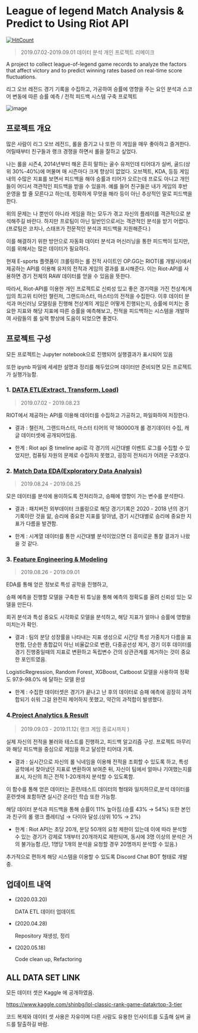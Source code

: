 # League of legend Match Analysis & Predict to Using Riot API
[![HitCount](http://hits.dwyl.com/tensi3165/League-of-Legends-Match-Predict-Feedback-Project.svg)](http://hits.dwyl.com/tensi3165/League-of-Legends-Match-Predict-Feedback-Project)

> 2019.07.02-2019.09.01 데이터 분석 개인 프로젝트 리메이크

A project to collect league-of-legend game records to analyze the factors that affect victory and to predict winning rates based on real-time score fluctuations.

리그 오브 레전드 경기 기록을 수집하고, 가공하여 승률에 영향을 주는 요인 분석과 스코어 변동에 따른 승률 예측 / 전적 피드백 시스템 구축 프로젝트

![image](https://i.imgur.com/8YdHEAB.jpg)

## 프로젝트 개요

많은 사람이 리그 오브 레전드, 롤을 즐기고 나 또한 이 게임을 매우 좋아하고 즐겨한다. 어릴때부터 친구들과 랭크 경쟁을 하면서 롤을 잘하고 싶었다.

나는 롤을 시즌4, 2014년부터 해온 흔히 말하는 골수 유저인데 티어대가 실버, 골드(상위 30%-40%)에 머물며 매 시즌마다 크게 향상이 없었다. 오브젝트, KDA, 등등 게임 내의 수많은 지표를 보면서 피드백을 해야 승률과 티어가 오르는데 프로도 아니고 개인들이 어디서 객관적인 피드백을 받을 수 있을까.
예를 들어 친구들은 내가 게임의 후반 운영을 할 줄 모른다고 하는데, 정확하게 무엇을 해라 등이 아닌 추상적인 말로 피드백을 한다. 

위의 문제는 나 뿐만이 아니라 게임을 하는 모두가 겪고 자신의 플레이를 객관적으로 분석해주길 바란다. 하지만 프로팀이 아닌 일반인으로서는 객관적인 분석을 받기 어렵다. (프로팀은 코치나, 스태프가 전문적인 분석과 피드백을 지원해준다.)

이를 해결하기 위한 방안으로 자동화 데이터 분석과 머신러닝을 통한 피드백이 있지만, 이를 위해서는 많은 데이터가 필요하다.

현재 E-sports 플랫폼이 크롤링하는 롤 전적 사이트인 OP.GG는 RIOT(롤 개발사)에서 제공하는 API를 이용해 유저의 전적과 게임의 결과를 표시해준다. 이는 Riot-API를 사용하면 경기 전체의 RAW 데이터를 얻을 수 있음을 뜻한다.

따라서, Riot-API를 이용한 개인 프로젝트로 신뢰성 있고 좋은 경기력을 가진 천상계(게임의 최고위 티어인 챌린저, 그랜드마스터, 마스터)의 전적을 수집한다.
이후 데이터 분석과 머신러닝 모델링을 진행해 천상계의 게임은 어떻게 진행되는지, 승률에 미치는 중요한 지표와 해당 지표에 따른 승률을 예측해보고, 전적을 피드백하는 시스템을 개발하여 사람들의 롤 실력 향상에 도움이 되었으면 좋겠다.

## 프로젝트 구성

모든 프로젝트는 Jupyter notebook으로 진행되어 실행결과가 표시되어 있음

또한 ipynb 파일에 세세한 설명과 정리를 해두었으며 데이터만 준비되면 모든 프로젝트가 실행가능함.

### 1. [DATA ETL(Extract, Transform, Load)](https://github.com/tensi3165/League-of-Legends-Match-Predict-Feedback-Project/blob/master/Match%20Data%20ETL.ipynb)

> 2019.07.02 - 2019.08.23

RIOT에서 제공하는 API를 이용해 데이터를 수집하고 가공하고, 파일화하여 저장한다.

* 결과 : 챌린저, 그랜드마스터, 마스터 티어의 약 180000개 롤 경기데이터 수집, 캐글 데이터셋에 공개되어있음.

* 한계 : Riot api 중 timeline api로 각 경기의 시간대별 이벤트 로그를 수집할 수 있었지만, 컴퓨팅 자원의 문제로 수집하지 못했고, 굉장히 전처리가 어려운 구조였다.

### 2. [Match Data EDA(Exploratory Data Analysis)](https://github.com/tensi3165/League-of-Legends-Match-Predict-Feedback-Project/blob/master/Data%20EDA.ipynb)

> 2019.08.24 - 2019.08.25

모은 데이터를 분석에 용이하도록 전처리하고, 승패에 영향이 가는 변수를 분석한다.

* 결과 : 패치버전 외부데이터 크롤링으로 해당 경기기록은 2020 - 2018 년의 경기기록이란 것을 앎, 승리에 중요한 지표를 알아냄, 경기 시간대별로 승리에 중요한 지표가 다름을 발견함.

* 한계 : 시계열 데이터를 통한 시간대별 분석이었으면 더 흥미로운 통찰 결과가 나왔을 것 같다.

### 3. [Feature Engineering & Modeling](https://github.com/tensi3165/League-of-Legends-Match-Predict-Feedback-Project/blob/master/Analysis%20Modeling.ipynb)

> 2019.08.26 - 2019.09.01

EDA를 통해 얻은 정보로 특성 공학을 진행하고,

승패 예측을 진행할 모델을 구축한 뒤 튜닝을 통해 예측의 정확도를 올려 신뢰성 있는 모델을 만든다.

회귀 분석과 특성 중요도 시각화로 모델을 분석하고, 해당 지표가 얼마나 승률에 영향을 미치는가 확인.

* 결과 : 팀의 분당 성장률을 나타내는 지표 생성으로 시간당 특성 가중치가 다름을 표현함, 단순한 총합값이 아닌 비율값으로 변환, 다중공선성 제거, 
경기 이후 데이터를 경기 진행중일때의 지표로 변환하고 독립변수 간의 상관관계를 제거하는 것이 중요한 포인트였음. 

LogisticRegression, Random Forest, XGBoost, Catboost 모델을 사용하여 정확도 97.9-98.0% 에 달하는 모델 완성

* 한계 : 수집한 데이터셋은 경기가 끝나고 난 후의 데이터로 승패 예측에 굉장히 과적합되기 쉬워 그걸 완전히 제어하지 못했고, 약간의 과적합이 발생했다.

### 4.[Project Analytics & Result](https://github.com/tensi3165/League-of-Legends-Match-Predict-Feedback-Project/blob/master/Collect%20UserData%20Pipeline.ipynb)

> 2019.09.03 - 2019.11.12( 랭크 게임 종료시까지 )

실제 자신의 전적을 불러와 테스트를 진행하고, 피드백 알고리즘 구성.
프로젝트 마무리와 해당 피드백을 중심으로 게임을 하고 달성한 티어대 기록.

* 결과 : 실시간으로 자신의 롤 닉네임을 이용해 전적을 조회할 수 있도록 하고, 특성 공학에서 찾아냈던 지표로 변환하여 보여준 뒤, 자신이 팀에서 얼마나 기여했는지를 표시, 자신의 최근 전적 1-20개까지 분석할 수 있도록함. 

이 함수를 통해 얻은 데이터는 훈련/테스트 데이터의 형태와 일치하므로,분석 데이터를 훈련셋에 포함하면 실시간 온라인 학습 또한 가능함.

해당 데이터 분석과 피드백을 통해 승률이 11% 높아짐.(승률 43% → 54%) 또한 본인과 친구의 롤 랭크 플레티넘 → 다이아 달성.(상위 10% → 2%)

* 한계 : Riot API는 초당 20개, 분당 50개의 요청 제한이 있는데 이에 따라 분석할 수 있는 경기가 강제로 1개부터 20개까지로 제한되며, 동시에 3명 이상의 분석은 거의 불가능함.(단, 1명당 1개의 분석을 요청할 경우 20명까지 분석할 수 있음.)

추가적으로 편하게 해당 시스템을 이용할 수 있도록 Discord Chat BOT 형태로 개발중.

## 업데이트 내역

* (2020.03.20)
  
  DATA ETL 데이터 업데이트

* (2020.04.28)

  Repository 재생성, 정리

* (2020.05.18)

  Code clean up, Refactoring
  
## ALL DATA SET LINK

모든 데이터 셋은 Kaggle 에 공개하였음.

<https://www.kaggle.com/shinbg/lol-classic-rank-game-datakrtop-3-tier>

코드 복제와 데이터 셋 사용은 자유이며 다른 사람도 유용한 인사이트를 도출해 실버 골드를 탈출하길 바람.
